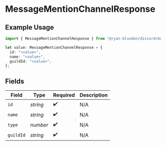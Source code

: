 # MessageMentionChannelResponse

## Example Usage

```typescript
import { MessageMentionChannelResponse } from "@ryan-blunden/discord/models/components";

let value: MessageMentionChannelResponse = {
  id: "<value>",
  name: "<value>",
  guildId: "<value>",
};
```

## Fields

| Field              | Type               | Required           | Description        |
| ------------------ | ------------------ | ------------------ | ------------------ |
| `id`               | *string*           | :heavy_check_mark: | N/A                |
| `name`             | *string*           | :heavy_check_mark: | N/A                |
| `type`             | *number*           | :heavy_check_mark: | N/A                |
| `guildId`          | *string*           | :heavy_check_mark: | N/A                |